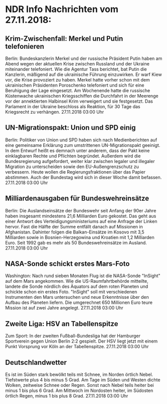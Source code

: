 # NDR Info Nachrichten vom 27.11.2018:


## Krim-Zwischenfall: Merkel und Putin telefonieren
Berlin: Bundeskanzlerin Merkel und der russische Präsident Putin haben am Abend wegen der aktuellen Krise zwischen Russland und der Ukraine miteinander telefoniert. Wie die Agentur Tass berichtet, bat Putin die Kanzlerin, mäßigend auf die ukrainische Führung einzuwirken. Er warf Kiew vor, die Krise provoziert zu haben. Merkel hatte vorher schon mit dem ukrainischen Präsidenten Poroschenko telefoniert und sich für eine Beruhigung der Lage eingesetzt. Am Wochenende hatte die russische Küstenwache ukrainischen Kriegsschiffen die Durchfahrt in der Meerenge vor der annektierten Halbinsel Krim verweigert und sie festgesetzt. Das Parlament in der Ukraine beschloss als Reaktion, für 30 Tage das Kriegsrecht zu verhängen. 27.11.2018 03:00 Uhr 

## UN-Migrationspakt: Union und SPD einig
Berlin: Politiker von Union und SPD haben sich nach Medienberichten auf eine gemeinsame Erklärung zum umstrittenen UN-Migrationspakt geeinigt. In dem Entwurf heißt es demnach unter anderem, dass der Pakt keine einklagbaren Rechte und Pflichten begründet. Außerdem wird die Bundesregierung aufgefordert, weiter klar zwischen legaler und illegaler Migration zu unterscheiden sowie den EU-Außengrenzschutz zu verbessern. Heute wollen die Regierungsfraktionen über das Papier abstimmen. Auch der Bundestag wird sich in dieser Woche damit befassen. 27.11.2018 03:00 Uhr 

## Milliardenausgaben für Bundeswehreinsätze
Berlin: Die Auslandseinsätze der Bundeswehr seit Anfang der 90er Jahre haben insgesamt mindestens 21,6 Milliarden Euro gekostet. Das geht aus einer Antwort des Verteidigungsministeriums auf eine Anfrage der Linken hervor. Fast die Hälfte der Summe entfällt danach auf Missionen in Afghanistan. Dahinter folgen die Balkan-Einsätze im Kosovo mit 3,5 Milliarden sowie in Bosnien-Herzegowina und Kroatien mit 1,2 Milliarden Euro. Seit 1992 gab es mehr als 50 Bundeswehreinsätze im Ausland. 27.11.2018 03:00 Uhr 

## NASA-Sonde schickt erstes Mars-Foto
Washington: Nach rund sieben Monaten Flug ist die NASA-Sonde "InSight" auf dem Mars angekommen. Wie die US-Raumfahrtbehörde mitteilte, landete die Sonde nördlich des Äquators auf dem roten Planeten und schickte schon ein erstes Foto. "InSight" soll mit verschiedenen Instrumenten den Mars untersuchen und neue Erkenntnisse über den Aufbau des Planeten liefern. Die umgerechnet 650 Millionen Euro teure Mission ist auf zwei Jahre angelegt. 27.11.2018 03:00 Uhr 

## Zweite Liga: HSV an Tabellenspitze
Zum Sport: In der zweiten Fußball-Bundesliga hat der Hamburger Sportverein gegen Union Berlin 2:2 gespielt. Der HSV liegt jetzt mit einem Punkt Vorsprung vor Köln an der Tabellenspitze. 27.11.2018 03:00 Uhr 

## Deutschlandwetter
Es ist im Süden stark bewölkt teils mit Schnee, im Norden örtlich Nebel. Tiefstwerte plus 4 bis minus 5 Grad. Am Tage im Süden und Westen dichte Wolken, zeitweise Schnee oder Regen. Sonst nach Nebel teils heiter bei minus 1 bis plus 6 Grad. Am Mittwoch im Nordosten heiter, im Südosten örtlich Regen, minus 1 bis plus 8 Grad. 27.11.2018 03:00 Uhr 
